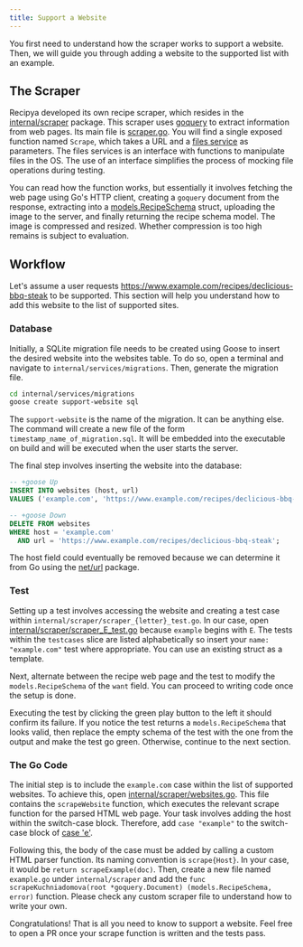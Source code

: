 ```yaml
---
title: Support a Website
---
```


You first need to understand how the scraper works to support a website. 
Then, we will guide you through adding a website to the supported list with an example.

## The Scraper

Recipya developed its own recipe scraper, which resides in the [internal/scraper](https://github.com/reaper47/recipya/tree/main/internal/scraper) 
package. This scraper uses [goquery](https://github.com/PuerkitoBio/goquery) to extract information from web pages.
Its main file is [scraper.go](https://github.com/reaper47/recipya/blob/main/internal/scraper/scraper.go). You will find a single exposed function named `Scrape`, which
takes a URL and a [files service](https://github.com/reaper47/recipya/blob/main/internal/services/service.go#L102) as parameters. The files services is an interface with functions to
manipulate files in the OS. The use of an interface simplifies the process of mocking file operations during testing.

You can read how the function works, but essentially it involves fetching the web page using Go's HTTP client,
creating a `goquery` document from the response, extracting into a 
[models.RecipeSchema](https://github.com/reaper47/recipya/blob/main/internal/models/schema-recipe.go) struct, uploading 
the image to the server, and finally returning the recipe schema model. The image is compressed and resized.
Whether compression is too high remains is subject to evaluation.

## Workflow

Let's assume a user requests https://www.example.com/recipes/declicious-bbq-steak to be supported.
This section will help you understand how to add this website to the list of supported sites.

### Database

Initially, a SQLite migration file needs to be created using Goose to insert the desired website into the 
websites table. To do so, open a terminal and navigate to `internal/services/migrations`. Then, generate
the migration file.

```bash
cd internal/services/migrations
goose create support-website sql
```

The `support-website` is the name of the migration. It can be anything else. The command will create a new file of the 
form `timestamp_name_of_migration.sql`. It will be embedded into the executable on build and will be executed when the 
user starts the server. 

The final step involves inserting the website into the database:

```sql {filename="internal/services/migrations/timestamp_support_website.sql"}
-- +goose Up
INSERT INTO websites (host, url) 
VALUES ('example.com', 'https://www.example.com/recipes/declicious-bbq-steak');

-- +goose Down
DELETE FROM websites
WHERE host = 'example.com' 
  AND url = 'https://www.example.com/recipes/declicious-bbq-steak';
```

The host field could eventually be removed because we can determine it from Go using 
the [net/url](https://pkg.go.dev/net/url#URL.Hostname) package.

### Test

Setting up a test involves accessing the website and creating a test case within `internal/scraper/scraper_{letter}_test.go`.
In our case, open [internal/scraper/scraper_E_test.go](https://github.com/reaper47/recipya/blob/main/internal/scraper/scraper_E_test.go)
because `example` begins with `E`. The tests within the `testcases` slice are listed alphabetically so insert your `name: "example.com"`
test where appropriate. You can use an existing struct as a template.

Next, alternate between the recipe web page and the test to modify the `models.RecipeSchema` of 
the `want` field. You can proceed to writing code once the setup is done. 

Executing the test by clicking the green play button to the left it should confirm its failure.
If you notice the test returns a `models.RecipeSchema` that looks valid, then replace the empty schema
of the test with the one from the output and make the test go green. Otherwise, continue to the next section.

### The Go Code

The initial step is to include the `example.com` case within the list of supported websites. To achieve this, open 
[internal/scraper/websites.go](https://github.com/reaper47/recipya/blob/main/internal/scraper/websites.go). This file contains the `scrapeWebsite` function, which executes the relevant 
scrape function for the parsed HTML web page. Your task involves adding the host within the switch-case block. 
Therefore, add `case "example"` to the switch-case block
of [case 'e'](https://github.com/reaper47/recipya/blob/main/internal/scraper/websites.go#L64). 

Following this, the body of the case must be added by calling a custom HTML parser function.
Its naming convention is `scrape{Host}`. In your case, it would be `return scrapeExample(doc)`.
Then, create a new file named `example.go` under `internal/scraper` and add the 
`func scrapeKuchniadomova(root *goquery.Document) (models.RecipeSchema, error)` function. Please check any 
custom scraper file to understand how to write your own.

Congratulations! That is all you need to know to support a website. Feel free to open a PR once your scrape function is 
written and the tests pass.
